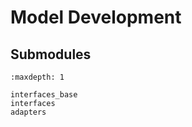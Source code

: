 # Model Development

## Submodules

```{toctree}
:maxdepth: 1

interfaces_base
interfaces
adapters
```
